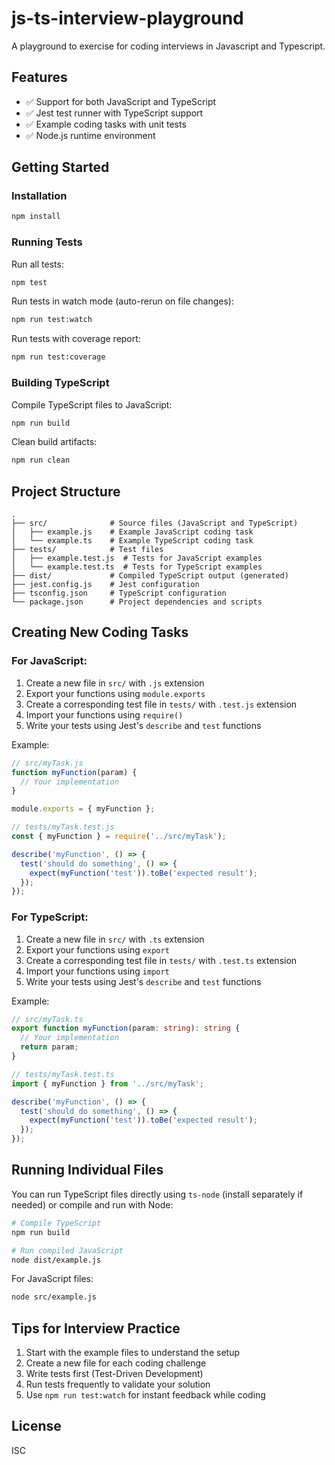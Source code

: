 # js-ts-interview-playground
A playground to exercise for coding interviews in Javascript and Typescript.

## Features

- ✅ Support for both JavaScript and TypeScript
- ✅ Jest test runner with TypeScript support
- ✅ Example coding tasks with unit tests
- ✅ Node.js runtime environment

## Getting Started

### Installation

```bash
npm install
```

### Running Tests

Run all tests:
```bash
npm test
```

Run tests in watch mode (auto-rerun on file changes):
```bash
npm run test:watch
```

Run tests with coverage report:
```bash
npm run test:coverage
```

### Building TypeScript

Compile TypeScript files to JavaScript:
```bash
npm run build
```

Clean build artifacts:
```bash
npm run clean
```

## Project Structure

```
.
├── src/              # Source files (JavaScript and TypeScript)
│   ├── example.js    # Example JavaScript coding task
│   └── example.ts    # Example TypeScript coding task
├── tests/            # Test files
│   ├── example.test.js  # Tests for JavaScript examples
│   └── example.test.ts  # Tests for TypeScript examples
├── dist/             # Compiled TypeScript output (generated)
├── jest.config.js    # Jest configuration
├── tsconfig.json     # TypeScript configuration
└── package.json      # Project dependencies and scripts
```

## Creating New Coding Tasks

### For JavaScript:

1. Create a new file in `src/` with `.js` extension
2. Export your functions using `module.exports`
3. Create a corresponding test file in `tests/` with `.test.js` extension
4. Import your functions using `require()`
5. Write your tests using Jest's `describe` and `test` functions

Example:
```javascript
// src/myTask.js
function myFunction(param) {
  // Your implementation
}

module.exports = { myFunction };

// tests/myTask.test.js
const { myFunction } = require('../src/myTask');

describe('myFunction', () => {
  test('should do something', () => {
    expect(myFunction('test')).toBe('expected result');
  });
});
```

### For TypeScript:

1. Create a new file in `src/` with `.ts` extension
2. Export your functions using `export`
3. Create a corresponding test file in `tests/` with `.test.ts` extension
4. Import your functions using `import`
5. Write your tests using Jest's `describe` and `test` functions

Example:
```typescript
// src/myTask.ts
export function myFunction(param: string): string {
  // Your implementation
  return param;
}

// tests/myTask.test.ts
import { myFunction } from '../src/myTask';

describe('myFunction', () => {
  test('should do something', () => {
    expect(myFunction('test')).toBe('expected result');
  });
});
```

## Running Individual Files

You can run TypeScript files directly using `ts-node` (install separately if needed) or compile and run with Node:

```bash
# Compile TypeScript
npm run build

# Run compiled JavaScript
node dist/example.js
```

For JavaScript files:
```bash
node src/example.js
```

## Tips for Interview Practice

1. Start with the example files to understand the setup
2. Create a new file for each coding challenge
3. Write tests first (Test-Driven Development)
4. Run tests frequently to validate your solution
5. Use `npm run test:watch` for instant feedback while coding

## License

ISC

